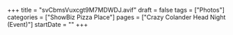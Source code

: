 +++
title = "svCbmsVuxcgt9M7MDWDJ.avif"
draft = false
tags = ["Photos"]
categories = ["ShowBiz Pizza Place"]
pages = ["Crazy Colander Head Night (Event)"]
startDate = ""
+++
